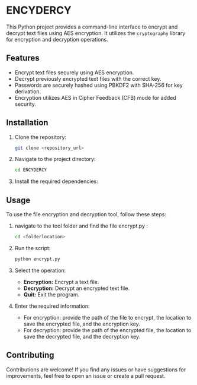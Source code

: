 # ENCYDERCY

This Python project provides a command-line interface to encrypt and decrypt text files using AES encryption. It utilizes the `cryptography` library for encryption and decryption operations.

## Features

- Encrypt text files securely using AES encryption.
- Decrypt previously encrypted text files with the correct key.
- Passwords are securely hashed using PBKDF2 with SHA-256 for key derivation.
- Encryption utilizes AES in Cipher Feedback (CFB) mode for added security.

## Installation

1. Clone the repository:

    ```bash
    git clone <repository_url>
    ```

2. Navigate to the project directory:

    ```bash
    cd ENCYDERCY
    ```

3. Install the required dependencies:


## Usage

To use the file encryption and decryption tool, follow these steps:

1. navigate to the tool folder and find the file encrypt.py :
    ```bash
    cd <folderlocation>
    ```
2. Run the script:

    ```bash
    python encrypt.py
    ```
3. Select the operation:
    - **Encryption:** Encrypt a text file.
    - **Decryption:** Decrypt an encrypted text file.
    - **Quit:** Exit the program.
4. Enter the required information:
    - For encryption: provide the path of the file to encrypt, the location to save the encrypted file, and the encryption key.
    - For decryption: provide the path of the encrypted file, the location to save the decrypted file, and the decryption key.

## Contributing
Contributions are welcome! If you find any issues or have suggestions for improvements, feel free to open an issue or create a pull request.
